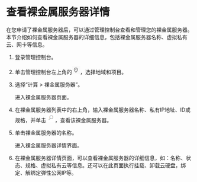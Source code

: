 # 查看裸金属服务器详情<a name="zh-cn_topic_0025325330"></a>

在您申请了裸金属服务器后，可以通过管理控制台查看和管理您的裸金属服务器。本节介绍如何查看裸金属服务器的详细信息，包括裸金属服务器名称、虚拟私有云、网卡等信息。

1.  登录管理控制台。
2.  单击管理控制台左上角的![](figures/icon-region.png)，选择地域和项目。
3.  选择“计算 \>  裸金属服务器”。

    进入裸金属服务器页面。

4.  在裸金属服务器列表中的右上角，输入裸金属服务器名称、私有IP地址、ID或规格，并单击![](figures/icon-search.png)，查看该裸金属服务器。
5.  单击裸金属服务器的名称。

    进入裸金属服务器详情界面。

6.  在裸金属服务器详情页面，可以查看裸金属服务器的详细信息，如：名称、状态、规格、虚拟私有云等信息。还可以在此页面执行挂载、卸载云硬盘，绑定、解绑定弹性公网IP等。

